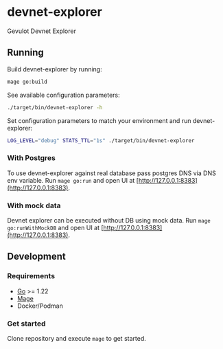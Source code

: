 # devnet-explorer

Gevulot Devnet Explorer

## Running

Build devnet-explorer by running:

```sh
mage go:build
```

See available configuration parameters:

```sh
./target/bin/devnet-explorer -h
```

Set configuration parameters to match your environment and run devnet-explorer:

```sh
LOG_LEVEL="debug" STATS_TTL="1s" ./target/bin/devnet-explorer
```

### With Postgres

To use devnet-explorer against real database pass postgres DNS via DNS env variable.
Run `mage go:run` and open UI at [http://127.0.0.1:8383](http://127.0.0.1:8383).

### With mock data

Devnet explorer can be executed without DB using mock data.
Run `mage go:runWithMockDB` and open UI at [http://127.0.0.1:8383](http://127.0.0.1:8383).

## Development

### Requirements

- [Go](https://go.dev/) >= 1.22
- [Mage](https://magefile.org/)
- Docker/Podman

### Get started

Clone repository and execute `mage` to get started.
